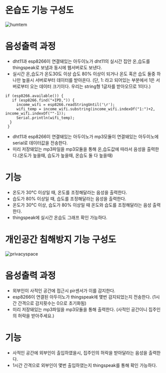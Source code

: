 # 온습도 기능 구성도 
![humtem](https://user-images.githubusercontent.com/54908993/66253759-e2ac2d00-e7a7-11e9-95ea-41a481a8f1f2.png)

# 음성출력 과정
- dht11과 esp8266이 연결돼있는 아두이노가 dht11의 실시간 집안 온,습도를 thingspeak로 보냄과 동시에 웹서버로도 보낸다.
- 실시간 온,습도가 온도30도 이상 습도 80% 이상이 되거나 온도 혹은 습도 둘중 하나만 높을시 서버로부터 데이터를 받아온다.
  (단, 1: 라고 되어있는 부분에서 1은 서버로부터 오는 데이터 크기이다. 우리는 string형 1글자를 받아오므로 1이다.)
 ```
 if (esp8266.available()) { 
    if (esp8266.find("+IPD,")) {
      income_wifi = esp8266.readStringUntil('\r');
      wifi_temp = income_wifi.substring(income_wifi.indexOf("1:")+2, income_wifi.indexOf(""-1));
      Serial.println(wifi_temp);
   } 
  }
  ```
- dht11과 esp8266이 연결돼있는 아두이노가 mp3모듈이 연결돼있는 아두이노에 serial로 데이터값을 전송한다.
- 미리 저장돼있는 mp3파일을 mp3모듈을 통해 온,습도값에 따라서 음성을 출력한다.(온도가 높을때, 습도가 높을때, 온습도 둘 다 높을때)

# 기능
- 온도가 30°C 이상일 때, 온도를 조정해달라는 음성을 출력한다.
- 습도가 80% 이상일 때, 습도를 조정해달라는 음성을 출력한다.
- 온도가 30°C 이상, 습도가 80% 이상일 때 온도와 습도를 조정해달라는 음성 출력한다.
- thingspeak에 실시간 온습도 그래프 확인 가능하다.

# 개인공간 침해방지 기능 구성도
![privacyspace](https://user-images.githubusercontent.com/54908993/66254125-1473c280-e7ad-11e9-9360-add532a07c1b.png)

# 음성출력 과정
- 외부인이 사적인 공간에 접근시 pir센서가 이를 감지한다.
- esp8266이 연결된 아두이노가 thingspeak에 몇번 감지되었는지 전송한다. (1시간 간격으로 감지횟수는 0으로 초기화됨)
- 미리 저장돼있는 mp3파일을 mp3모듈을 통해 출력한다. (사적인 공간이니 집주인의 허락을 받아주세요.)

# 기능
- 사적인 공간에 외부인이 출입하였을시, 집주인의 허락을 받아달라는 음성을 출력한다.
- 1시간 간격으로 외부인이 몇번 출입하였는지 thingspeak를 통해 확인 가능하다.
